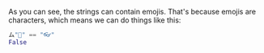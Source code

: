 As you can see, the strings can contain emojis. That's because emojis are characters, which means we can do things like this:

``` python
ム"🍪" == "👓"
False
```

